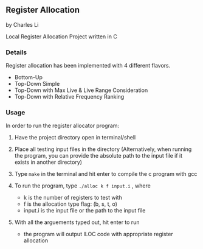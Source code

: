 ## Register Allocation

by Charles Li

Local Register Allocation Project written in C

### Details

Register allocation has been implemented with 4 different flavors.
- Bottom-Up
- Top-Down Simple
- Top-Down with Max Live & Live Range Consideration
- Top-Down with Relative Frequency Ranking

### Usage 
In order to run the register allocator program:
1) Have the project directory open in terminal/shell

2) Place all testing input files in the directory
    (Alternatively, when running the program, you can provide the 
    absolute path to the input file if it exists in another directory)

3) Type `make` in the terminal and hit enter to compile the c program
   with gcc

4) To run the program, type `./alloc k f input.i` , where
    - k is the number of registers to test with
    - f is the allocation type flag: (b, s, t, o)
    - input.i is the input file or the path to the input file

5) With all the arguements typed out, hit enter to run
    - the program will output ILOC code with appropriate register allocation
